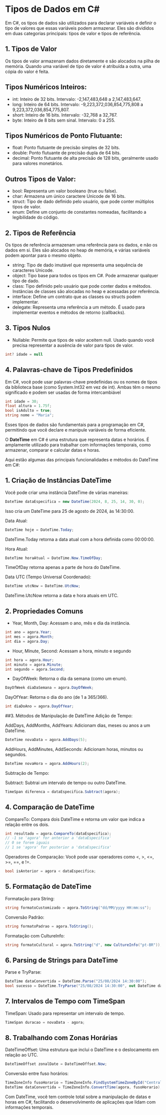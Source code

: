 # Tipos de Dados em C#

Em C#, os tipos de dados são utilizados para declarar variáveis e definir o tipo de valores que essas variáveis podem armazenar. Eles são divididos em duas categorias principais: tipos de valor e tipos de referência.

## 1. Tipos de Valor

Os tipos de valor armazenam dados diretamente e são alocados na pilha de memória. Quando uma variável de tipo de valor é atribuída a outra, uma cópia do valor é feita.

## Tipos Numéricos Inteiros:

- int: Inteiro de 32 bits. Intervalo: -2,147,483,648 a 2,147,483,647.
- long: Inteiro de 64 bits. Intervalo: -9,223,372,036,854,775,808 a 9,223,372,036,854,775,807.
- short: Inteiro de 16 bits. Intervalo: -32,768 a 32,767.
- byte: Inteiro de 8 bits sem sinal. Intervalo: 0 a 255.

## Tipos Numéricos de Ponto Flutuante:

- float: Ponto flutuante de precisão simples de 32 bits.
- double: Ponto flutuante de precisão dupla de 64 bits.
- decimal: Ponto flutuante de alta precisão de 128 bits, geralmente usado para valores monetários.

## Outros Tipos de Valor:

- bool: Representa um valor booleano (true ou false).
- char: Armazena um único caractere Unicode de 16 bits.
- struct: Tipo de dado definido pelo usuário, que pode conter múltiplos tipos de valor.
- enum: Define um conjunto de constantes nomeadas, facilitando a legibilidade do código.

## 2. Tipos de Referência

Os tipos de referência armazenam uma referência para os dados, e não os dados em si. Eles são alocados no heap de memória, e várias variáveis podem apontar para o mesmo objeto.

- string: Tipo de dado imutável que representa uma sequência de caracteres Unicode.
- object: Tipo base para todos os tipos em C#. Pode armazenar qualquer tipo de dado.
- class: Tipo definido pelo usuário que pode conter dados e métodos. Instâncias de classes são alocadas no heap e acessadas por referência.
- interface: Define um contrato que as classes ou structs podem implementar.
- delegate: Representa uma referência a um método. É usado para implementar eventos e métodos de retorno (callbacks).

## 3. Tipos Nulos

- Nullable<T>: Permite que tipos de valor aceitem null. Usado quando você precisa representar a ausência de valor para tipos de valor.

```csharp
int? idade = null
```

## 4. Palavras-chave de Tipos Predefinidos

Em C#, você pode usar palavras-chave predefinidas ou os nomes de tipos da biblioteca base (como System.Int32 em vez de int). Ambas têm o mesmo significado e podem ser usadas de forma intercambiável

```csharp
int idade = 30;
float altura = 1.75f;
bool isAdulto = true;
string nome = "Maria";
```

Esses tipos de dados são fundamentais para a programação em C#, permitindo que você declare e manipule variáveis de forma eficiente.

O **DateTime** em C# é uma estrutura que representa datas e horários. É amplamente utilizado para trabalhar com informações temporais, como armazenar, comparar e calcular datas e horas.

Aqui estão algumas das principais funcionalidades e métodos do DateTime em C#:

## 1. Criação de Instâncias DateTime

Você pode criar uma instância DateTime de várias maneiras:

```csharp
DateTime dataEspecifica = new DateTime(2024, 8, 25, 14, 30, 0);
```

Isso cria um DateTime para 25 de agosto de 2024, às 14:30:00.

Data Atual:

```csharp
DateTime hoje = DateTime.Today;
```

DateTime.Today retorna a data atual com a hora definida como 00:00:00.

Hora Atual:

```csharp
DateTime horaAtual = DateTime.Now.TimeOfDay;
```

TimeOfDay retorna apenas a parte de hora do DateTime.

Data UTC (Tempo Universal Coordenado):

```csharp
DateTime utcNow = DateTime.UtcNow;

```

DateTime.UtcNow retorna a data e hora atuais em UTC.

## 2. Propriedades Comuns

- Year, Month, Day: Acessam o ano, mês e dia da instância.

```csharp
int ano = agora.Year;
int mes = agora.Month;
int dia = agora.Day;
```

- Hour, Minute, Second: Acessam a hora, minuto e segundo

```csharp
int hora = agora.Hour;
int minuto = agora.Minute;
int segundo = agora.Second;
```

- DayOfWeek: Retorna o dia da semana (como um enum).

```csharp
DayOfWeek diaDaSemana = agora.DayOfWeek;
```

DayOfYear: Retorna o dia do ano (de 1 a 365/366).

```csharp
int diaDoAno = agora.DayOfYear;
```

##3. Métodos de Manipulação de DateTime
Adição de Tempo:

AddDays, AddMonths, AddYears: Adicionam dias, meses ou anos a um DateTime.

```csharp
DateTime novaData = agora.AddDays(5);
```

AddHours, AddMinutes, AddSeconds: Adicionam horas, minutos ou segundos.

```csharp
DateTime novaHora = agora.AddHours(2);
```

Subtração de Tempo:

Subtract: Subtrai um intervalo de tempo ou outro DateTime.

```csharp
TimeSpan diferenca = dataEspecifica.Subtract(agora);
```

## 4. Comparação de DateTime

CompareTo: Compara dois DateTime e retorna um valor que indica a relação entre os dois.

```csharp
int resultado = agora.CompareTo(dataEspecifica);
// -1 se 'agora' for anterior a 'dataEspecifica'
// 0 se forem iguais
// 1 se 'agora' for posterior a 'dataEspecifica'
```

Operadores de Comparação: Você pode usar operadores como <, >, <=, >=, ==, e !=.

```csharp
bool isAnterior = agora < dataEspecifica;
```

## 5. Formatação de DateTime

Formatação para String:

```csharp
string formatoCustomizado = agora.ToString("dd/MM/yyyy HH:mm:ss");
```

Conversão Padrão:

```csharp
string formatoPadrao = agora.ToString();
```

Formatação com CultureInfo:

```csharp
string formatoCultural = agora.ToString("d", new CultureInfo("pt-BR"));
```

## 6. Parsing de Strings para DateTime

Parse e TryParse:

```csharp
DateTime dataConvertida = DateTime.Parse("25/08/2024 14:30:00");
bool sucesso = DateTime.TryParse("25/08/2024 14:30:00", out DateTime data);
```

## 7. Intervalos de Tempo com TimeSpan

TimeSpan: Usado para representar um intervalo de tempo.

```csharp
TimeSpan duracao = novaData - agora;
```

## 8. Trabalhando com Zonas Horárias

DateTimeOffset: Uma estrutura que inclui o DateTime e o deslocamento em relação ao UTC.

```csharp
DateTimeOffset zonalDate = DateTimeOffset.Now;
```

Conversão entre fuso horários:

```csharp
TimeZoneInfo fusoHorario = TimeZoneInfo.FindSystemTimeZoneById("Central European Standard Time");
DateTime dataConvertida = TimeZoneInfo.ConvertTime(agora, fusoHorario);
```

Com DateTime, você tem controle total sobre a manipulação de datas e horas em C#, facilitando o desenvolvimento de aplicações que lidam com informações temporais.

